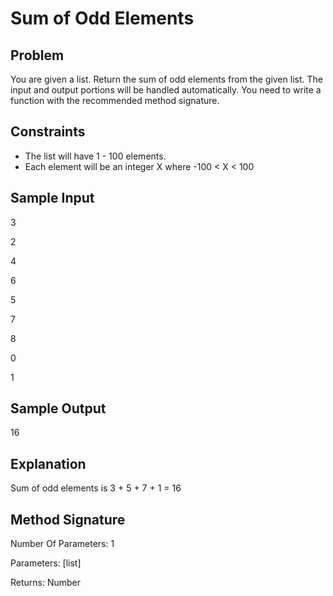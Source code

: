 # Sum of Odd Elements

## Problem
You are given a list. Return the sum of odd elements from the given list. The input and output portions will be handled automatically. You need to write a function with the recommended method signature.

## Constraints
- The list will have 1 - 100 elements.
- Each element will be an integer X where -100 < X < 100

## Sample Input
3

2

4

6

5

7

8

0

1

## Sample Output
16

## Explanation
Sum of odd elements is 3 + 5 + 7 + 1 = 16

## Method Signature
Number Of Parameters: 1

Parameters: [list]

Returns: Number
